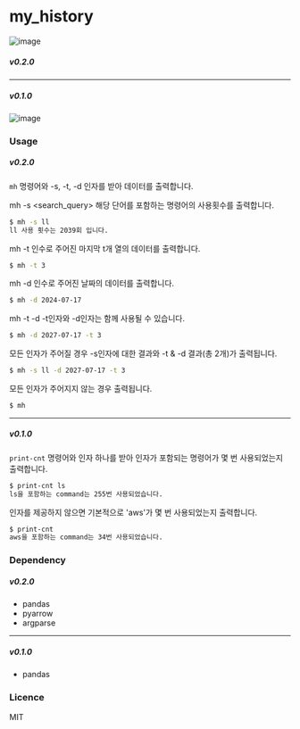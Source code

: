 # my_history
![image](https://github.com/user-attachments/assets/eadf0f51-50f1-4748-9c9d-0edaa2ac0a2f)

##### v0.2.0

***
##### v0.1.0
![image](https://github.com/user-attachments/assets/eadf0f51-50f1-4748-9c9d-0edaa2ac0a2f)

### Usage
##### v0.2.0
`mh` 명령어와 -s, -t, -d 인자를 받아 데이터를 출력합니다.

mh -s <search_query>			해당 단어를 포함하는 명령어의 사용횟수를 출력합니다.
```bash
$ mh -s ll 
ll 사용 횟수는 2039회 입니다.
```

mh -t <int>						인수로 주어진 마지막 t개 열의 데이터를 출력합니다.
```bash
$ mh -t 3
```

mh -d <yyyy-mm-dd>				인수로 주어진 날짜의 데이터를 출력합니다.
```bash
$ mh -d 2024-07-17
```

mh -t <int> -d <yyyy-mm-dd>		-t인자와 -d인자는 함께 사용될 수 있습니다.
```bash
$ mh -d 2027-07-17 -t 3
```

모든 인자가 주어질 경우 -s인자에 대한 결과와 -t & -d 결과(총 2개)가 출력됩니다.
```bash
$ mh -s ll -d 2027-07-17 -t 3
```

모든 인자가 주어지지 않는 경우 출력됩니다.
```bash
$ mh
```

***
##### v0.1.0
`print-cnt` 명령어와 인자 하나를 받아 인자가 포함되는 명령어가 몇 번 사용되었는지 출력합니다.

```bash
$ print-cnt ls
ls을 포함하는 command는 255번 사용되었습니다.
```

인자를 제공하지 않으면 기본적으로 'aws'가 몇 번 사용되었는지 출력합니다.
```bash
$ print-cnt
aws을 포함하는 command는 34번 사용되었습니다.
```

### Dependency
##### v0.2.0
- pandas
- pyarrow
- argparse

***
##### v0.1.0
- pandas

### Licence
MIT
